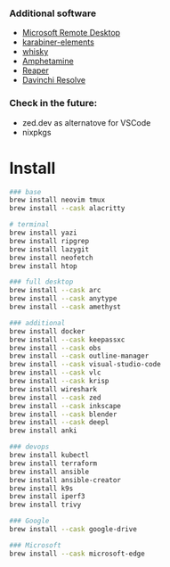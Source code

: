 ### Additional software
- [Microsoft Remote Desktop](https://apps.apple.com/us/app/microsoft-remote-desktop/id1295203466?mt=12)
- [karabiner-elements](https://karabiner-elements.pqrs.org/)  
- [whisky](https://getwhisky.app)
- [Amphetamine](https://apps.apple.com/ge/app/amphetamine/id937984704?mt=12)
- [Reaper](https://www.reaper.fm/)
- [Davinchi Resolve](https://www.blackmagicdesign.com/products/davinciresolve)

### Check in the future:
- zed.dev as alternatove for VSCode
- nixpkgs

# Install
```bash
### base
brew install neovim tmux
brew install --cask alacritty

# terminal
brew install yazi
brew install ripgrep
brew install lazygit
brew install neofetch
brew install htop

### full desktop
brew install --cask arc
brew install --cask anytype
brew install --cask amethyst

### additional
brew install docker
brew install --cask keepassxc
brew install --cask obs
brew install --cask outline-manager
brew install --cask visual-studio-code
brew install --cask vlc
brew install --cask krisp
brew install wireshark
brew install --cask zed
brew install --cask inkscape
brew install --cask blender
brew install --cask deepl
brew install anki

### devops
brew install kubectl
brew install terraform
brew install ansible
brew install ansible-creator
brew install k9s
brew install iperf3
brew install trivy

### Google
brew install --cask google-drive

### Microsoft
brew install --cask microsoft-edge
```
